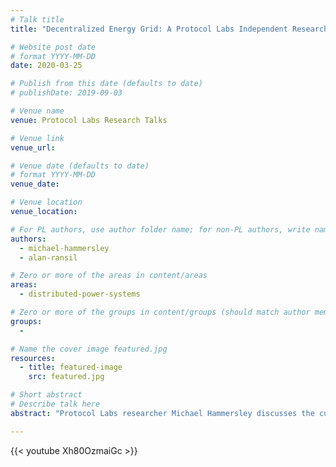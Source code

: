 ```yaml
---
# Talk title
title: "Decentralized Energy Grid: A Protocol Labs Independent Research project"

# Website post date
# format YYYY-MM-DD
date: 2020-03-25

# Publish from this date (defaults to date)
# publishDate: 2019-09-03

# Venue name
venue: Protocol Labs Research Talks

# Venue link
venue_url:

# Venue date (defaults to date)
# format YYYY-MM-DD
venue_date:

# Venue location
venue_location:

# For PL authors, use author folder name; for non-PL authors, write name as in paper within ""
authors:
  - michael-hammersley
  - alan-ransil

# Zero or more of the areas in content/areas
areas:
  - distributed-power-systems

# Zero or more of the groups in content/groups (should match author membership)
groups:
  -

# Name the cover image featured.jpg
resources:
  - title: featured-image
    src: featured.jpg

# Short abstract
# Describe talk here
abstract: "Protocol Labs researcher Michael Hammersley discusses the current state of his work on a decentralized energy grid, a shared project with Alan Ransil, another researcher at Protocol Labs."

---
```



{{< youtube Xh80OzmaiGc >}}
